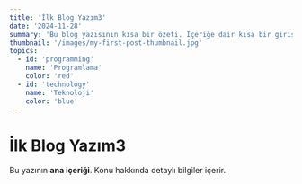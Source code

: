 ```yaml
---
title: 'İlk Blog Yazım3'
date: '2024-11-28'
summary: 'Bu blog yazısının kısa bir özeti. İçeriğe dair kısa bir giriş sunar.'
thumbnail: '/images/my-first-post-thumbnail.jpg'
topics:
  - id: 'programming'
    name: 'Programlama'
    color: 'red'
  - id: 'technology'
    name: 'Teknoloji'
    color: 'blue'
---
```


# İlk Blog Yazım3

Bu yazının **ana içeriği**. Konu hakkında detaylı bilgiler içerir.
